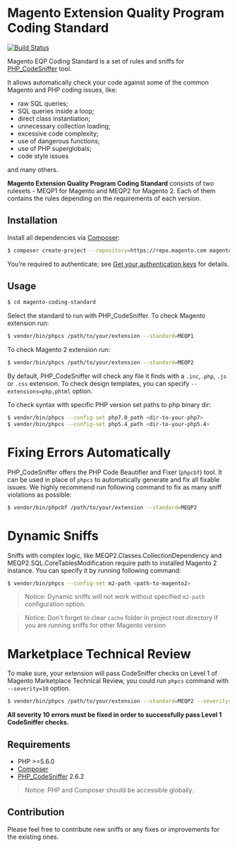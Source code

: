 # Magento Extension Quality Program Coding Standard
[![Build Status](https://travis-ci.org/magento/marketplace-eqp.svg?branch=master)](https://travis-ci.org/magento/marketplace-eqp)

Magento EQP Coding Standard is a set of rules and sniffs for [PHP_CodeSniffer](https://github.com/squizlabs/PHP_CodeSniffer) tool.

It allows automatically check your code against some of the common Magento and PHP coding issues, like:
- raw SQL queries;
- SQL queries inside a loop;
- direct class instantiation;
- unnecessary collection loading;
- excessive code complexity;
- use of dangerous functions;
- use of PHP superglobals;
- code style issues

and many others.

**Magento Extension Quality Program Coding Standard** consists of two rulesets - MEQP1 for Magento and MEQP2 for Magento 2. Each of them contains the rules depending on the requirements of each version.

## Installation

Install all dependencies via [Composer](https://getcomposer.org):
```sh
$ composer create-project --repository=https://repo.magento.com magento/marketplace-eqp magento-coding-standard
```
You’re required to authenticate; see [Get your authentication keys](http://devdocs.magento.com/guides/v2.0/install-gde/prereq/connect-auth.html) for details.

## Usage
```sh
$ cd magento-coding-standard
```
Select the standard to run with PHP_CodeSniffer. To check Magento extension run:
```sh
$ vendor/bin/phpcs /path/to/your/extension --standard=MEQP1
```
To check Magento 2 extension run:
```sh
$ vendor/bin/phpcs /path/to/your/extension --standard=MEQP2
```
By default, PHP_CodeSniffer will check any file it finds with a `.inc`, .`php`, `.js` or `.css` extension. To check design templates, you can specify `--extensions=php,phtml` option.

To check syntax with specific PHP version set paths to php binary dir:
```sh
$ vendor/bin/phpcs --config-set php7.0_path <dir-to-your-php7>
$ vendor/bin/phpcs --config-set php5.4_path <dir-to-your-php5.4>
```
# Fixing Errors Automatically

PHP_CodeSniffer offers the PHP Code Beautifier and Fixer (`phpcbf`) tool. It can be used in place of `phpcs` to automatically generate and fix all fixable issues. We highly recommend run following command to fix as many sniff violations as possible:
```sh
$ vendor/bin/phpcbf /path/to/your/extension --standard=MEQP2
```
# Dynamic Sniffs

Sniffs with complex logic, like MEQP2.Classes.CollectionDependency and MEQP2.SQL.CoreTablesModification require path to installed Magento 2 instance. You can specify it by running following command:
```sh
$ vendor/bin/phpcs --config-set m2-path <path-to-magento2>
```

>Notice: Dynamic sniffs will not work without specified ```m2-path``` configuration option.

>Notice: Don't forget to clear `cache` folder in project root directory if you are running sniffs for other Magento version

# Marketplace Technical Review
To make sure, your extension will pass CodeSniffer checks on Level 1 of Magento Marketplace Technical Review, you could run `phpcs` command with `--severity=10` option.
```sh
$ vendor/bin/phpcs /path/to/your/extension --standard=MEQP2 --severity=10
```
**All severity 10 errors must be fixed in order to successfully pass Level 1 CodeSniffer checks.**
 
## Requirements

* PHP >=5.6.0
* [Composer](https://getcomposer.org)
* [PHP_CodeSniffer](https://github.com/squizlabs/PHP_CodeSniffer) 2.6.2

> Notice: PHP and Composer should be accessible globally.

## Contribution

Please feel free to contribute new sniffs or any fixes or improvements for the existing ones.
